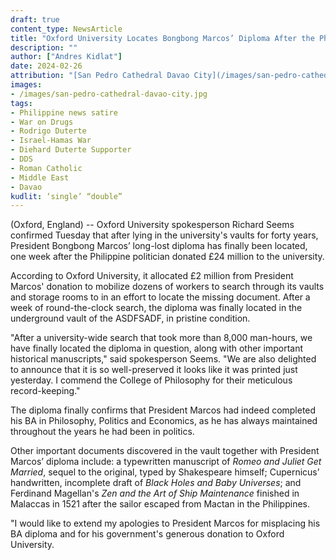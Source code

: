 ```yaml
---
draft: true
content_type: NewsArticle
title: "Oxford University Locates Bongbong Marcos’ Diploma After the Philippine President Donated £24 Million to Fund Its Search"
description: ""
author: ["Andres Kidlat"]
date: 2024-02-26
attribution: "[San Pedro Cathedral Davao City](/images/san-pedro-cathedral-davao-city.jpg) photo from [Wikimedia](https://commons.wikimedia.org/wiki/File:San_Pedro_Cathedal_and_its_Belfry.jpg). [Creative Commons](https://creativecommons.org/licenses/by-sa/3.0/deed.en) BY-SA 3.0."
images: 
- /images/san-pedro-cathedral-davao-city.jpg
tags:
- Philippine news satire
- War on Drugs
- Rodrigo Duterte
- Israel-Hamas War
- Diehard Duterte Supporter
- DDS
- Roman Catholic
- Middle East
- Davao
kudlit: ‘single’ “double”
---
```

(Oxford, England) -- Oxford University spokesperson Richard Seems confirmed Tuesday that after lying in the university's vaults for forty years, President Bongbong Marcos’ long-lost diploma has finally been located, one week after the Philippine politician donated £24 million to the university.

According to Oxford University, it allocated £2 million from President Marcos' donation to mobilize dozens of workers to search through its vaults and storage rooms to in an effort to locate the missing document. After a week of round-the-clock search, the diploma was finally located in the underground vault of the ASDFSADF, in pristine condition.

"After a university-wide search that took more than 8,000 man-hours, we have finally located the diploma in question, along with other important historical manuscripts," said spokesperson Seems. "We are also delighted to announce that it is so well-preserved it looks like it was printed just yesterday. I commend the College of Philosophy for their meticulous record-keeping."

The diploma finally confirms that President Marcos had indeed completed his BA in Philosophy, Politics and Economics, as he has always maintained throughout the years he had been in politics.

Other important documents discovered in the vault together with President Marcos’ diploma include: a typewritten manuscript of *Romeo and Juliet Get Married*, sequel to the original, typed by Shakespeare himself; Cupernicus’ handwritten, incomplete draft of *Black Holes and Baby Universes*; and Ferdinand Magellan's *Zen and the Art of Ship Maintenance* finished in Malaccas in 1521 after the sailor escaped from Mactan in the Philippines.

"I would like to extend my apologies to President Marcos for misplacing his BA diploma and for his government's generous donation to Oxford University.


